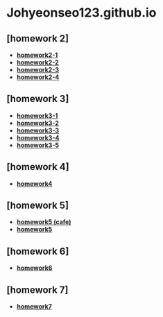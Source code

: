 # Johyeonseo123.github.io

[homework 2]
---

- [**homework2-1**](https://Johyeonseo123.github.io/Homework2-1.html)
- [**homework2-2**](https://Johyeonseo123.github.io/Homework2-2.html)
- [**homework2-3**](https://Johyeonseo123.github.io/Homework2-3.html)
- [**homework2-4**](https://Johyeonseo123.github.io/Homework2-4.html)

[homework 3]
---

- [**homework3-1**](https://Johyeonseo123.github.io/Homework3-1-1.html)
- [**homework3-2**](https://Johyeonseo123.github.io/Homework3-2-1.html)
- [**homework3-3**](https://Johyeonseo123.github.io/Homework3-3-1.html)
- [**homework3-4**](https://Johyeonseo123.github.io/Homework3-4-1.html)
- [**homework3-5**](https://Johyeonseo123.github.io/Homework3-5-1.html)

[homework 4]
---

- [**homework4**](https://Johyeonseo123.github.io/Homework4.html)

[homework 5]
---

- [**homework5 (cafe)**](https://Johyeonseo123.github.io/Homework5-1.html)
- [**homework5**](https://Johyeonseo123.github.io/Homework5-2.html)

[homework 6]
---

- [**homework6**](https://Johyeonseo123.github.io/Homework6.html)

[homework 7]
---

- [**homework7**](https://Johyeonseo123.github.io/Homework7.html)
